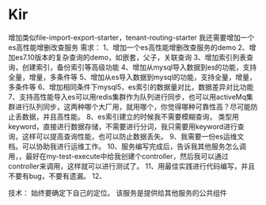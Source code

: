 <!------------------------------------------------------------------------------------
   Add Rules to this file or a short description and have Kiro refine them for you:   
-------------------------------------------------------------------------------------> 
# Kir
增加类似file-import-export-starter，tenant-routing-starter
我还需要增加一个es高性能增删改查服务
需求：
1、增加一个es高性能增删改查服务的demo
2、增加es7.10版本的复杂查询的demo，如嵌套，父子，关联查询
3、增加索引列表查询，创建索引，备份索引等高级功能
4、增加从mysql导入数据到es的功能，支持全量，增量，多条件等
5、增加从es导入数据到mysql的功能，支持全量，增量，多条件等
6、增加相同条件下mysql5，es索引的数据量对比，数据差异对比功能
7、支持高性能导入es可以用redis集群作为队列进行同步，也可以用activeMq集群进行队列同步，这两种哪个大厂用，就用哪个，你觉得哪种可靠性高？尽可能防止丢数据，并且高性能。
8、es索引建立的时候我不需要模糊查询， 类型用keyword，直接进行数据存储，不需要进行分词，我只需要用keyword进行查询，这样可以提高查询性能，也可以防止数据丢失。
9、我需要一份es运维文档。可以协助我进行运维工作。
10、服务编写完成后，告诉我其他服务怎么调用，，最好在my-test-execute中给我创建个controller，然后我可以通过controller来调用，这样就可以进行测试了。
11、用最佳实践进行代码编写，并且不要有bug，不要有遗漏。
12、

技术：
始终要确定下自己的定位。   该服务是提供给其他服务的公共组件